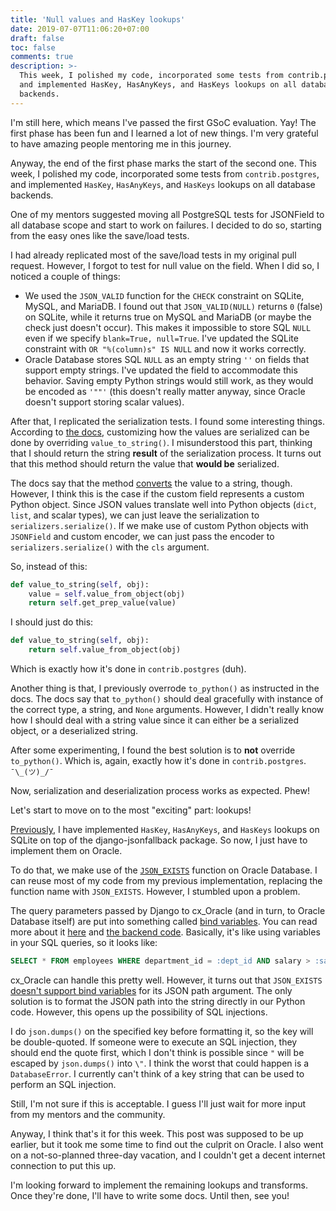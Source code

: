 ```yaml
---
title: 'Null values and HasKey lookups'
date: 2019-07-07T11:06:20+07:00
draft: false
toc: false
comments: true
description: >-
  This week, I polished my code, incorporated some tests from contrib.postgres,
  and implemented HasKey, HasAnyKeys, and HasKeys lookups on all database
  backends.
---
```


I'm still here, which means I've passed the first GSoC evaluation. Yay! The
first phase has been fun and I learned a lot of new things. I'm very grateful
to have amazing people mentoring me in this journey.

Anyway, the end of the first phase marks the start of the second one. This
week, I polished my code, incorporated some tests from `contrib.postgres`, and
implemented `HasKey`, `HasAnyKeys`, and `HasKeys` lookups on all database
backends.

One of my mentors suggested moving all PostgreSQL tests for JSONField to all
database scope and start to work on failures. I decided to do so, starting from
the easy ones like the save/load tests.

I had already replicated most of the save/load tests in my original pull
request. However, I forgot to test for null value on the field. When I did so,
I noticed a couple of things:

- We used the `JSON_VALID` function for the `CHECK` constraint on SQLite,
  MySQL, and MariaDB. I found out that `JSON_VALID(NULL)` returns `0` (false)
  on SQLite, while it returns true on MySQL and MariaDB (or maybe the check
  just doesn't occur). This makes it impossible to store SQL `NULL` even if we
  specify `blank=True, null=True`. I've updated the SQLite constraint with `OR "%(column)s" IS NULL` and now it works correctly.
- Oracle Database stores SQL `NULL` as an empty string `''` on fields that
  support empty strings. I've updated the field to accommodate this behavior.
  Saving empty Python strings would still work, as they would be encoded as
  `'""'` (this doesn't really matter anyway, since Oracle doesn't support
  storing scalar values).

After that, I replicated the serialization tests. I found some interesting
things. According to [the docs], customizing how the values are serialized can
be done by overriding `value_to_string()`. I misunderstood this part, thinking
that I should return the string **result** of the serialization process. It
turns out that this method should return the value that **would be**
serialized.

The docs say that the method [converts] the value to a string, though. However,
I think this is the case if the custom field represents a custom Python object.
Since JSON values translate well into Python objects (`dict`, `list`, and
scalar types), we can just leave the serialization to
`serializers.serialize()`. If we make use of custom Python objects with
`JSONField` and custom encoder, we can just pass the encoder to
`serializers.serialize()` with the `cls` argument.

So, instead of this:

```python
def value_to_string(self, obj):
    value = self.value_from_object(obj)
    return self.get_prep_value(value)
```

I should just do this:

```python
def value_to_string(self, obj):
    return self.value_from_object(obj)
```

Which is exactly how it's done in `contrib.postgres` (duh).

Another thing is that, I previously overrode `to_python()` as instructed in the
docs. The docs say that `to_python()` should deal gracefully with instance of
the correct type, a string, and `None` arguments. However, I didn't really know
how I should deal with a string value since it can either be a serialized
object, or a deserialized string.

After some experimenting, I found the best solution is to **not** override
`to_python()`. Which is, again, exactly how it's done in `contrib.postgres`.
`¯\_(ツ)_/¯`

Now, serialization and deserialization process works as expected. Phew!

Let's start to move on to the most "exciting" part: lookups!

[Previously], I have implemented `HasKey`, `HasAnyKeys`, and `HasKeys` lookups
on SQLite on top of the django-jsonfallback package. So now, I just have to
implement them on Oracle.

To do that, we make use of the [`JSON_EXISTS`] function on Oracle Database. I
can reuse most of my code from my previous implementation, replacing the
function name with `JSON_EXISTS`. However, I stumbled upon a problem.

The query parameters passed by Django to cx_Oracle (and in turn, to Oracle
Database itself) are put into something called [bind variables]. You can read
more about it [here] and [the backend code]. Basically, it's like using
variables in your SQL queries, so it looks like:

```sql
SELECT * FROM employees WHERE department_id = :dept_id AND salary > :sal
```

cx_Oracle can handle this pretty well. However, it turns out that `JSON_EXISTS`
[doesn't support bind variables] for its JSON path argument. The only solution
is to format the JSON path into the string directly in our Python code.
However, this opens up the possibility of SQL injections.

I do `json.dumps()` on the specified key before formatting it, so the key will
be double-quoted. If someone were to execute an SQL injection, they should end
the quote first, which I don't think is possible since `"` will be escaped by
`json.dumps()` into `\"`. I think the worst that could happen is a
`DatabaseError`. I currently can't think of a key string that can be used to
perform an SQL injection.

Still, I'm not sure if this is acceptable. I guess I'll just wait for more
input from my mentors and the community.

Anyway, I think that's it for this week. This post was supposed to be up
earlier, but it took me some time to find out the culprit on Oracle. I also
went on a not-so-planned three-day vacation, and I couldn't get a decent
internet connection to put this up.

I'm looking forward to implement the remaining lookups and transforms. Once
they're done, I'll have to write some docs. Until then, see you!

[the docs]: https://docs.djangoproject.com/en/2.2/howto/custom-model-fields/#converting-field-data-for-serialization
[converts]: https://docs.djangoproject.com/en/2.2/ref/models/fields/#django.db.models.Field.value_to_string
[previously]: /gsoc/poc
[`json_exists`]: https://docs.oracle.com/en/database/oracle/oracle-database/18/adjsn/condition-JSON_EXISTS.html#GUID-8A0043D5-95F8-4918-9126-F86FB0E203F0
[bind variables]: https://oracle.readthedocs.io/en/latest/plsql/bind/
[here]: https://www.oracle.com/technetwork/articles/dsl/prez-python-queries-101587.html
[the backend code]: https://github.com/django/django/blob/master/django/db/backends/oracle/base.py#L478
[doesn't support bind variables]: https://stackoverflow.com/questions/48913687/jdbc-prepared-statement-to-query-json-using-json-exists

